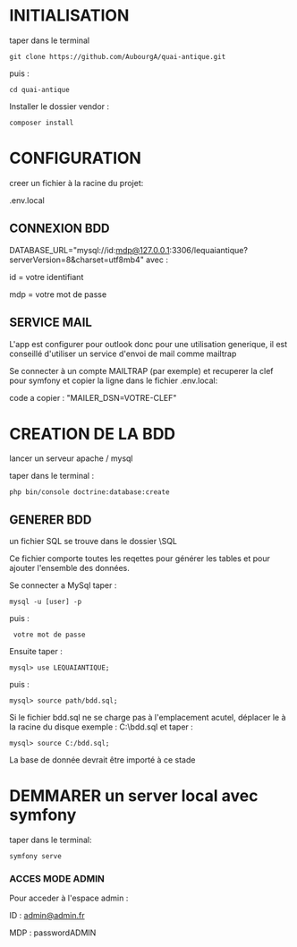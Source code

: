 # INITIALISATION
taper dans le terminal
````
git clone https://github.com/AubourgA/quai-antique.git
````
puis :
````
cd quai-antique
````

Installer le dossier vendor :
````
composer install
````

# CONFIGURATION
creer un fichier à la racine du projet:

 .env.local

## CONNEXION BDD
DATABASE_URL="mysql://id:mdp@127.0.0.1:3306/lequaiantique?serverVersion=8&charset=utf8mb4"
avec :

 id = votre identifiant

 mdp = votre mot de passe

## SERVICE MAIL

L'app est configurer pour outlook donc pour une utilisation generique, il est conseillé d'utiliser un service d'envoi de mail comme mailtrap

Se connecter à un compte MAILTRAP (par exemple) et recuperer la clef pour symfony et copier la ligne dans le fichier .env.local: 


code a copier : "MAILER_DSN=VOTRE-CLEF"


# CREATION DE LA BDD
lancer un serveur apache / mysql

taper dans le terminal :
````
php bin/console doctrine:database:create
````

## GENERER BDD

un fichier SQL se trouve dans le dossier \SQL

Ce fichier comporte toutes les reqettes pour générer les tables et pour ajouter l'ensemble des données.

Se  connecter a MySql taper :

````
mysql -u [user] -p
````

puis :
````
 votre mot de passe
````


Ensuite taper :
```` 
mysql> use LEQUAIANTIQUE;
````

puis :
````
mysql> source path/bdd.sql;
````

Si le fichier bdd.sql ne se charge pas à l'emplacement acutel, déplacer le à la racine du disque exemple : C:\bdd.sql et taper :

````
mysql> source C:/bdd.sql;
````

La base de donnée devrait être importé à ce stade

# DEMMARER un server local avec symfony
taper  dans le terminal:
 
 ````
 symfony serve
 ````


### ACCES MODE ADMIN

Pour acceder à l'espace admin :


ID : admin@admin.fr


MDP : passwordADMIN



